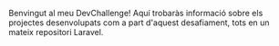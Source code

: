 
Benvingut al meu DevChallenge! Aquí trobaràs informació sobre els projectes desenvolupats com a part d'aquest desafiament, tots en un mateix repositori Laravel.
